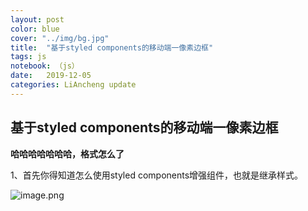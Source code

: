 ```yaml
---
layout: post
color: blue
cover: "../img/bg.jpg"
title:  "基于styled components的移动端一像素边框"
tags: js
notebook: （js）
date:   2019-12-05 
categories: LiAncheng update
---
```


## 基于styled components的移动端一像素边框  

  **哈哈哈哈哈哈哈，格式怎么了**

 1、首先你得知道怎么使用styled components增强组件，也就是继承样式。


![image.png](https://i.loli.net/2019/12/09/elcEFUakDHiAv8O.png)

